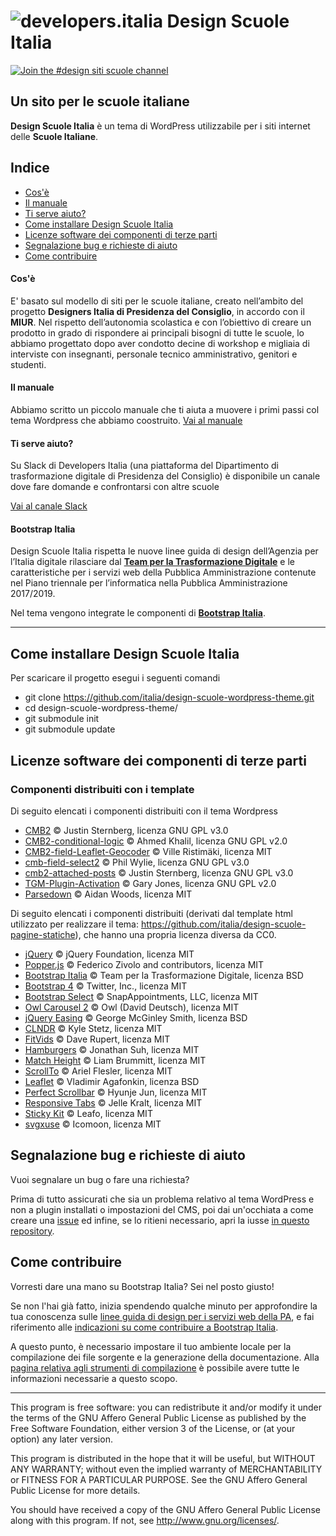 # ![developers.italia](https://avatars1.githubusercontent.com/u/15377824?s=36&v=4 "developers.italia") Design Scuole Italia
[![Join the #design siti scuole channel](https://img.shields.io/badge/Slack%20channel-%23design_siti_scuole-blue.svg)](https://developersitalia.slack.com/messages/design-siti-scuole/)

## Un sito per le scuole italiane


**Design Scuole Italia** è un tema di WordPress utilizzabile per i siti internet delle **Scuole Italiane**.


## Indice

- [Cos'è](#cosè)
- [Il manuale](#il-manuale)
- [Ti serve aiuto?](#ti-serve-aiuto)
- [Come installare Design Scuole Italia](#come-installare-design-scuole-italia)
- [Licenze software dei componenti di terze parti](#licenze-software-dei-componenti-di-terze-parti)
- [Segnalazione bug e richieste di aiuto](#segnalazione-bug-e-richieste-di-aiuto)
- [Come contribuire](#come-contribuire)

#### Cos'è
E' basato sul modello di siti per le scuole italiane, creato nell’ambito del progetto **Designers Italia di Presidenza del Consiglio**, in accordo con il **MIUR**. Nel rispetto dell’autonomia scolastica e con l’obiettivo di creare un prodotto in grado di rispondere ai principali bisogni di tutte le scuole, lo abbiamo progettato dopo aver condotto decine di workshop e migliaia di interviste con insegnanti, personale tecnico amministrativo, genitori e studenti.

#### Il manuale
Abbiamo scritto un piccolo manuale che ti aiuta a muovere i primi passi col tema Wordpress che abbiamo coostruito.
[Vai al manuale](https://docs.google.com/document/d/1naD7nk9R62tb2OyE25ofPpqUZolfbPjwtF_AwceSnQg/edit#heading=h.cavkdt8hpm8v)

#### Ti serve aiuto?
Su Slack di Developers Italia (una piattaforma del Dipartimento di trasformazione digitale di Presidenza del Consiglio) è disponibile un canale dove fare domande e confrontarsi con altre scuole

[Vai al canale Slack](https://developersitalia.slack.com/messages/design-siti-scuole/)

#### Bootstrap Italia
Design Scuole Italia rispetta le nuove linee guida di design dell’Agenzia per l’Italia digitale rilasciare dal [**Team per la Trasformazione Digitale**](https://teamdigitale.governo.it/) e le caratteristiche per i servizi web della Pubblica Amministrazione contenute nel Piano triennale per l’informatica nella Pubblica Amministrazione 2017/2019.

Nel tema vengono integrate le componenti di [**Bootstrap Italia**](https://italia.github.io/bootstrap-italia/).

---

## Come installare Design Scuole Italia

Per scaricare il progetto esegui i seguenti comandi

+ git clone https://github.com/italia/design-scuole-wordpress-theme.git
+ cd design-scuole-wordpress-theme/
+ git submodule init
+ git submodule update


## Licenze software dei componenti di terze parti

### Componenti distribuiti con i template
Di seguito elencati i componenti distribuiti con il tema Wordpress

- [CMB2](https://github.com/CMB2/CMB2) © Justin Sternberg, licenza GNU GPL v3.0
- [CMB2-conditional-logic](https://github.com/awran5/CMB2-conditional-logic/) © Ahmed Khalil, licenza GNU GPL v2.0
- [CMB2-field-Leaflet-Geocoder](https://github.com/villeristi/CMB2-field-Leaflet-Geocoder) © Ville Ristimäki, licenza MIT
- [cmb-field-select2](https://github.com/mustardBees/cmb-field-select2) © Phil Wylie, licenza GNU GPL v3.0
- [cmb2-attached-posts](https://github.com/CMB2/cmb2-attached-posts) © Justin Sternberg, licenza GNU GPL v3.0
- [TGM-Plugin-Activation](https://github.com/TGMPA/TGM-Plugin-Activation) © Gary Jones, licenza GNU GPL v2.0
- [Parsedown](http://parsedown.org) © Aidan Woods, licenza MIT


Di seguito elencati i componenti distribuiti (derivati dal template html utilizzato per realizzare il tema: https://github.com/italia/design-scuole-pagine-statiche), che hanno una propria licenza diversa da CC0.

- [jQuery](https://jquery.com/) © jQuery Foundation, licenza MIT
- [Popper.js](https://popper.js.org/) © Federico Zivolo and contributors, licenza MIT
- [Bootstrap Italia](https://italia.github.io/bootstrap-italia/) © Team per la Trasformazione Digitale, licenza BSD
- [Bootstrap 4](https://getbootstrap.com/) © Twitter, Inc., licenza MIT
- [Bootstrap Select](https://developer.snapappointments.com/bootstrap-select/) © SnapAppointments, LLC, licenza MIT
- [Owl Carousel 2](https://owlcarousel2.github.io/OwlCarousel2/) © Owl (David Deutsch), licenza MIT
- [jQuery Easing](http://gsgd.co.uk/sandbox/jquery/easing/) © George McGinley Smith, licenza BSD
- [CLNDR](https://kylestetz.github.io/CLNDR/) © Kyle Stetz, licenza MIT
- [FitVids](http://fitvidsjs.com/) © Dave Rupert, licenza MIT
- [Hamburgers](https://jonsuh.com/hamburgers/) © Jonathan Suh, licenza MIT
- [Match Height](https://brm.io/jquery-match-height/) © Liam Brummitt, licenza MIT
- [ScrollTo](https://github.com/flesler/jquery.scrollTo) © Ariel Flesler, licenza MIT
- [Leaflet](https://leafletjs.com/) © Vladimir Agafonkin, licenza BSD
- [Perfect Scrollbar](https://github.com/mdbootstrap/perfect-scrollbar/) © Hyunje Jun, licenza MIT
- [Responsive Tabs](http://jellekralt.github.io/Responsive-Tabs/) © Jelle Kralt, licenza MIT
- [Sticky Kit](https://leafo.net/sticky-kit/) © Leafo, licenza MIT
- [svgxuse](https://icomoon.io/svgxuse-demo/) © Icomoon, licenza MIT


## Segnalazione bug e richieste di aiuto
Vuoi segnalare un bug o fare una richiesta?

Prima di tutto assicurati che sia un problema relativo al tema WordPress e non a plugin installati o impostazioni del CMS, poi dai un'occhiata a come creare una [issue](https://github.com/italia/bootstrap-italia/blob/master/CONTRIBUTING.md#creare-una-issue) ed infine, se lo ritieni necessario, apri la iusse [in questo repository](https://github.com/italia/design-scuole-wordpress-theme/issues).

## Come contribuire
Vorresti dare una mano su Bootstrap Italia? Sei nel posto giusto!

Se non l'hai già fatto, inizia spendendo qualche minuto per approfondire la tua conoscenza sulle [linee guida di design per i servizi web della PA](https://design-italia.readthedocs.io/it/stable/index.html), e fai riferimento alle [indicazioni su come contribuire a Bootstrap Italia](https://github.com/italia/bootstrap-italia/blob/master/CONTRIBUTING.md).

A questo punto, è necessario impostare il tuo ambiente locale per la compilazione dei file sorgente e la generazione della documentazione. Alla [pagina relativa agli strumenti di compilazione](https://italia.github.io/bootstrap-italia/docs/come-iniziare/strumenti-di-compilazione/) è possibile avere tutte le informazioni necessarie a questo scopo.

---

This program is free software: you can redistribute it and/or modify
it under the terms of the GNU Affero General Public License as published
by the Free Software Foundation, either version 3 of the License, or
(at your option) any later version.

This program is distributed in the hope that it will be useful,
but WITHOUT ANY WARRANTY; without even the implied warranty of
MERCHANTABILITY or FITNESS FOR A PARTICULAR PURPOSE.  See the
GNU Affero General Public License for more details.

You should have received a copy of the GNU Affero General Public License
along with this program.  If not, see <http://www.gnu.org/licenses/>.

